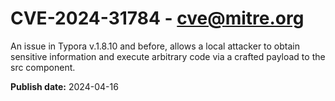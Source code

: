 # CVE-2024-31784 - cve@mitre.org

An issue in Typora v.1.8.10 and before, allows a local attacker to obtain sensitive information and execute arbitrary code via a crafted payload to the src component.

**Publish date:** 2024-04-16
